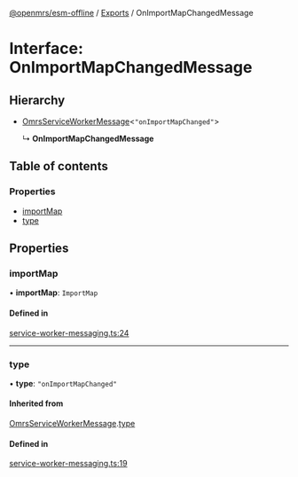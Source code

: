 [@openmrs/esm-offline](../API.md) / [Exports](../modules.md) / OnImportMapChangedMessage

# Interface: OnImportMapChangedMessage

## Hierarchy

- [OmrsServiceWorkerMessage](omrsserviceworkermessage.md)<``"onImportMapChanged"``\>

  ↳ **OnImportMapChangedMessage**

## Table of contents

### Properties

- [importMap](onimportmapchangedmessage.md#importmap)
- [type](onimportmapchangedmessage.md#type)

## Properties

### importMap

• **importMap**: `ImportMap`

#### Defined in

[service-worker-messaging.ts:24](https://github.com/openmrs/openmrs-esm-core/blob/master/packages/framework/esm-offline/src/service-worker-messaging.ts#L24)

___

### type

• **type**: ``"onImportMapChanged"``

#### Inherited from

[OmrsServiceWorkerMessage](omrsserviceworkermessage.md).[type](omrsserviceworkermessage.md#type)

#### Defined in

[service-worker-messaging.ts:19](https://github.com/openmrs/openmrs-esm-core/blob/master/packages/framework/esm-offline/src/service-worker-messaging.ts#L19)
